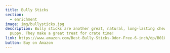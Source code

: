 ```yaml
---
title: Bully Sticks
section:
  - enrichment
image: img/bullysticks.jpg
description: Bully sticks are another great, natural, long-lasting chew for your
  puppy. They make a great treat for crate time!
link: https://www.amazon.com/Best-Bully-Sticks-Odor-Free-6-inch/dp/B018WBALD4/ref=sr_1_8?dchild=1&keywords=bully+sticks&qid=1597761684&s=pet-supplies&sr=1-8
button: Buy on Amazon
---
```


